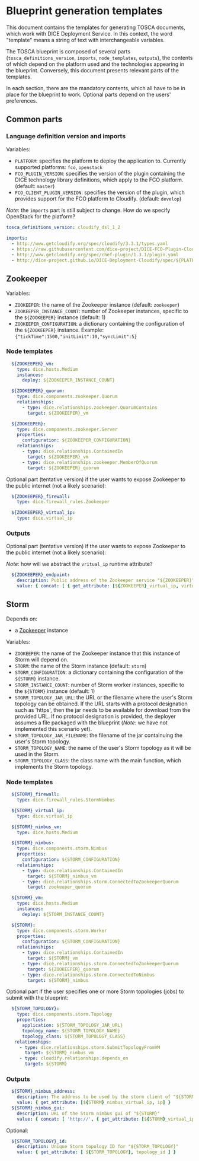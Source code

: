 # Blueprint generation templates

This document contains the templates for generating TOSCA documents, which work
with DICE Deployment Service. In this context, the word "template" means a
string of text with interchangeable variables.

The TOSCA blueprint is composed of several parts (`tosca_definitions_version`,
`imports`, `node_templates`, `outputs`), the contents of which depend on the
platform used and the technologies appearing in the blueprint. Conversely, this
document presents relevant parts of the templates.

In each section, there are the mandatory contents, which all have to be in place
for the blueprint to work. Optional parts depend on the users' preferences.

## Common parts

### Language definition version and imports

Variables:

* `PLATFORM`: specifies the platform to deploy the application to. Currently
  supported platforms: `fco`, `openstack`
* `FCO_PLUGIN_VERSION`: specifies the version of the plugin containing the DICE
  technology library definitions, which apply to the FCO platform. (default:
  `master`)
* `FCO_CLIENT_PLUGIN_VERSION`: specifies the version of the plugin, which
  provides support for the FCO platform to Cloudify. (default: `develop`)

*Note*: the `imports` part is still subject to change. How do we specify
OpenStack for the platform?

```yaml
tosca_definitions_version: cloudify_dsl_1_2
 
imports:
  - http://www.getcloudify.org/spec/cloudify/3.3.1/types.yaml
  - https://raw.githubusercontent.com/dice-project/DICE-FCO-Plugin-Cloudify/${FCO_CLIENT_PLUGIN_VERSION}/plugin.yaml
  - http://www.getcloudify.org/spec/chef-plugin/1.3.1/plugin.yaml
  - http://dice-project.github.io/DICE-Deployment-Cloudify/spec/${PLATFORM}/${FCO_CLIENT_VERSION}/plugin.yaml
```

## Zookeeper <a name="zookeeper"></a>

Variables:

* `ZOOKEEPER`: the name of the Zookeeper instance (default: `zookeeper`)
* `ZOOKEEPER_INSTANCE_COUNT`: number of Zookeeper instances, specific to the
  `${ZOOKEEPER}` instance (default: 1)
* `ZOOKEEPER_CONFIGURATION`: a dictionary containing the configuration of the
  `${ZOOKEEPER}` instance. Example: 
  `{"tickTime":1500,"initLimit":10,"syncLimit":5}`

### Node templates

```yaml
  ${ZOOKEEPER}_vm:
    type: dice.hosts.Medium
    instances:
      deploy: ${ZOOKEEPER_INSTANCE_COUNT}

  ${ZOOKEEPER}_quorum:
    type: dice.components.zookeeper.Quorum
    relationships:
      - type: dice.relationships.zookeeper.QuorumContains
        target: ${ZOOKEEPER}_vm

  ${ZOOKEEPER}:
    type: dice.components.zookeeper.Server
    properties:
      configuration: ${ZOOKEEPER_CONFIGURATION}
    relationships:
      - type: dice.relationships.ContainedIn
        target: ${ZOOKEEPER}_vm
      - type: dice.relationships.zookeeper.MemberOfQuorum
        target: ${ZOOKEEPER}_quorum
```

Optional part (tentative version) if the user wants to expose Zookeeper to the
public internet (not a likely scenario):

```yaml
  ${ZOOKEEPER}_firewall:
    type: dice.firewall_rules.Zookeeper

  ${ZOOKEEPER}_virtual_ip:
    type: dice.virtual_ip
```

### Outputs

Optional part (tentative version) if the user wants to expose Zookeeper to the
public internet (not a likely scenario):

*Note*: how will we abstract the `vritual_ip` runtime attribute?

```yaml
  ${ZOOKEEPER}_endpoint:
    description: Public address of the Zookeeper service "${ZOOKEEPER}"
    value: { concat: [ { get_attribute: [${ZOOKEEPER}_virtual_ip, virtual_ip] }, ':2181' ] }
```

## Storm <a name="storm"></a>

Depends on:

* a [Zookeeper](#zookeeper) instance

Variables:

* `ZOOKEEPER`: the name of the Zookeeper instance that this instance of Storm
  will depend on.
* `STORM`: the name of the Storm instance (default: `storm`)
* `STORM_CONFIGURATION`: a dictionary containing the configuration of the
  `${STORM}` instance.
* `STORM_INSTANCE_COUNT`: number of Storm worker instances, specific to the
  `${STORM}` instance (default: 1)
* `STORM_TOPOLOGY_JAR_URL`: the URL or the filename where the user's Storm
   topology can be obtained. If the URL starts with a protocol designation such
   as 'https', then the jar needs to be available for download from the provided
   URL. If no protocol designation is provided, the deployer assumes a file
   packaged with the blueprint (*Note*: we have not implemented this scenario
   yet).
* `STORM_TOPOLOGY_JAR_FILENAME`: the filename of the jar containuing the user's
  Storm topology.
* `STORM_TOPOLOGY_NAME`: the name of the user's Storm topology as it will be
  used in the Storm.
* `STORM_TOPOLOGY_CLASS`: the class name with the main function, which
  implements the Storm topology.

### Node templates

```yaml
  ${STORM}_firewall:
    type: dice.firewall_rules.StormNimbus

  ${STORM}_virtual_ip:
    type: dice.virtual_ip

  ${STORM}_nimbus_vm:
    type: dice.hosts.Medium

  ${STORM}_nimbus:
    type: dice.components.storm.Nimbus
    properties:
      configuration: ${STORM_CONFIGURATION}
    relationships:
      - type: dice.relationships.ContainedIn
        target: ${STORM}_nimbus_vm
      - type: dice.relationships.storm.ConnectedToZookeeperQuorum
        target: zookeeper_quorum

  ${STORM}_vm:
    type: dice.hosts.Medium
    instances:
      deploy: ${STORM_INSTANCE_COUNT}

  ${STORM}:
    type: dice.components.storm.Worker
    properties:
      configuration: ${STORM_CONFIGURATION}
    relationships:
      - type: dice.relationships.ContainedIn
        target: ${STORM}_vm
      - type: dice.relationships.storm.ConnectedToZookeeperQuorum
        target: ${ZOOKEEPER}_quorum
      - type: dice.relationships.storm.ConnectedToNimbus
        target: ${STORM}_nimbus
```

Optional part if the user specifies one or more Storm topologies (jobs) to
submit with the blueprint:

```yaml
  ${STORM_TOPOLOGY}:
    type: dice.components.storm.Topology
    properties:
      application: ${STORM_TOPOLOGY_JAR_URL}
      topology_name: ${STORM_TOPOLOGY_NAME}
      topology_class: ${STORM_TOPOLOGY_CLASS}
   relationships:
     - type: dice.relationships.storm.SubmitTopologyFromVM
       target: ${STORM}_nimbus_vm
     - type: cloudify.relationships.depends_on
       target: ${STORM}
```

### Outputs

```yaml
  ${STORM}_nimbus_address:
    description: The address to be used by the storm client of "${STORM}"
    value: { get_attribute: [${STORM}_nimbus_virtual_ip, ip] }
  ${STORM}_nimbus_gui:
    description: URL of the Storm nimbus gui of "${STORM}"
    value: { concat: [ 'http://', { get_attribute: [${STORM}_virtual_ip, virtual_ip] }, ':8080' ] }
```

Optional:

```yaml
  ${STORM_TOPOLOGY}_id:
    description: Unique Storm topology ID for "${STORM_TOPOLOGY}"
    value: { get_attribute: [ ${STORM_TOPOLOGY}, topology_id ] }
```